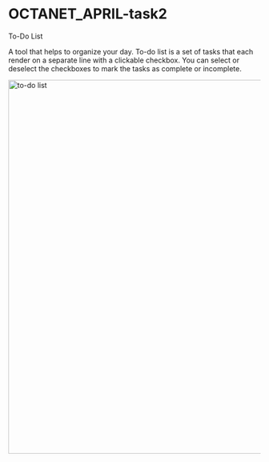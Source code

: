   # OCTANET_APRIL-task2

  To-Do List 

  A tool that helps to organize your day. To-do list is a set of tasks that each render on a separate line with a clickable checkbox. You can select or deselect the checkboxes to mark the tasks as complete or incomplete.

  <img width="747" alt="to-do list" src="https://github.com/malayjoshhi/OCTANET_APRIL-task2/assets/115916405/dd007b21-2904-4f16-957f-3cb71001b6f6">
